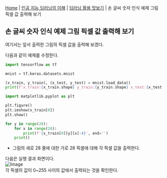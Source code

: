 [Home](./../../../README.md) | [인공 지능 딥러닝의 이해](./../../README.md) | [딥러닝 활용 맛보기](./../README.md) | 손 글씨 숫자 인식 예제 그림 픽셀 값 출력해 보기

## 손 글씨 숫자 인식 예제 그림 픽셀 값 출력해 보기
여기서는 앞서 출력한 그림의 픽셀 값을 출력해 보겠다.

다음과 같이 예제를 수정한다.
```python
import tensorflow as tf

mnist = tf.keras.datasets.mnist

(x_train, y_train), (x_test, y_test) = mnist.load_data()
print(f'x_train:{x_train.shape} y_train:{y_train.shape} x_test:{x_test.shape} y_test:{y_test.shape}')

import matplotlib.pyplot as plt

plt.figure()
plt.imshow(x_train[0])
plt.show()

for y in range(28):
    for x in range(28):
        print(f'{x_train[0][y][x]:4}', end='')
    print()
```
- 그림의 세로 28 줄에 대한 가로 28 픽셀에 대해 각 픽셀 값을 출력한다.

다음은 실행 결과 화면이다.  
![Image](https://github.com/user-attachments/assets/7717e54b-181c-4de2-9f97-da94f19bebd5)  
각 픽셀의 값이 0~255 사이의 값에서 출력되는 것을 확인한다.
